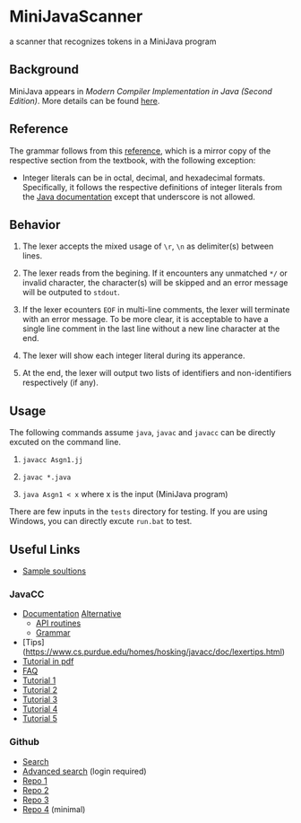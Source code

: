 # MiniJavaScanner

a scanner that recognizes tokens in a MiniJava program

## Background

MiniJava appears in *Modern Compiler Implementation in Java (Second Edition)*. More details can be found [here](http://www.cambridge.org/resources/052182060X/MCIIJ2e/).

## Reference

The grammar follows from this [reference](http://www.cs.tufts.edu/~sguyer/classes/comp181-2006/minijava.html), which is a mirror copy of the respective section from the textbook, with the following exception:

* Integer literals can be in octal, decimal, and hexadecimal formats. Specifically, it follows the respective definitions of integer literals from the [Java documentation](https://docs.oracle.com/javase/specs/jls/se7/html/jls-3.html#jls-3.10.1) except that underscore is not allowed.

## Behavior

1. The lexer accepts the mixed usage of `\r`, `\n` as delimiter(s) between lines.

2. The lexer reads from the begining. If it encounters any unmatched `*/` or invalid character, the character(s) will be skipped and an error message will be outputed to `stdout`.

3. If the lexer ecounters `EOF` in multi-line comments, the lexer will terminate with an error message. To be more clear, it is acceptable to have a single line comment in the last line without a new line character at the end.

4. The lexer will show each integer literal during its apperance.

5. At the end, the lexer will output two lists of identifiers and non-identifiers respectively (if any). 

## Usage

The following commands assume `java`, `javac` and `javacc` can be directly excuted on the command line.

1. `javacc Asgn1.jj`

2. `javac *.java`

3. `java Asgn1 < x` where x is the input (MiniJava program)

There are few inputs in the `tests` directory for testing. If you are using Windows, you can directly excute `run.bat` to test.

## Useful Links

* [Sample soultions](http://www.cambridge.org/resources/052182060X/lecturers/default.htm)

### JavaCC

* [Documentation](https://javacc.org/doc) [Alternative](https://www.cs.purdue.edu/homes/hosking/javacc/doc/docindex.html)
  * [API routines](https://javacc.org/apiroutines)
  * [Grammar](https://javacc.org/javaccgrm)
* [Tips] (https://www.cs.purdue.edu/homes/hosking/javacc/doc/lexertips.html)
* [Tutorial in pdf](https://www.engr.mun.ca/~theo/JavaCC-Tutorial/javacc-tutorial.pdf)
* [FAQ](http://www.engr.mun.ca/~theo/JavaCC-FAQ/javacc-faq-moz.htm)
* [Tutorial 1](https://www.javaworld.com/article/2076269/learn-java/build-your-own-languages-with-javacc.html)
* [Tutorial 2](https://dragonlanguage.wordpress.com/2016/10/10/%E4%BD%BF%E7%94%A8javacc%E5%AF%A6%E4%BE%8B-1/)
* [Tutorial 3](https://hk.saowen.com/a/740ab16449feca3559d9a0cce9d5dd1ab6b93e69fada09372853eec4e282b5aa)
* [Tutorial 4](https://hk.saowen.com/a/349d62eb3fd9cbb3dd5fda8b6844812cc02b0497c643b20c620169fb447a9675)
* [Tutorial 5](http://www.blogjava.net/chenpengyi/archive/2007/01/30/96812.html)

### Github

* [Search](https://github.com/search?utf8=%E2%9C%93&q=MiniJava&type=)
* [Advanced search](https://github.com/search?utf8=%E2%9C%93&q=minijava++extension%3A.jj&type=Code&ref=advsearch&l=&l=) (login required)
* [Repo 1](https://github.com/mohanaprasad1994/MiniJava-Compiler)
* [Repo 2](https://github.com/cawka/minijavaparser)
* [Repo 3](https://github.com/kostagiolasn/MiniJava)
* [Repo 4](https://github.com/ldseinhardt/minijava-parser) (minimal)
